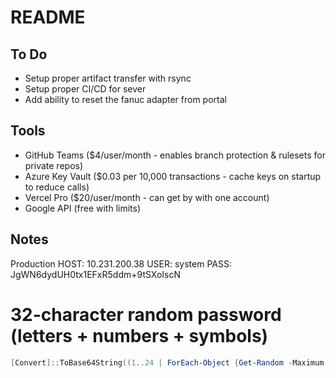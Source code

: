 # README

## To Do

- Setup proper artifact transfer with rsync
- Setup proper CI/CD for sever
- Add ability to reset the fanuc adapter from portal

## Tools

- GitHub Teams ($4/user/month - enables branch protection & rulesets for private repos)
- Azure Key Vault ($0.03 per 10,000 transactions - cache keys on startup to reduce calls)
- Vercel Pro ($20/user/month - can get by with one account)
- Google API (free with limits)

## Notes

Production
HOST: 10.231.200.38
USER: system
PASS: JgWN6dydUH0tx1EFxR5ddm+9tSXoIscN

# 32-character random password (letters + numbers + symbols)
```powershell
[Convert]::ToBase64String((1..24 | ForEach-Object {Get-Random -Maximum 256})) 
```